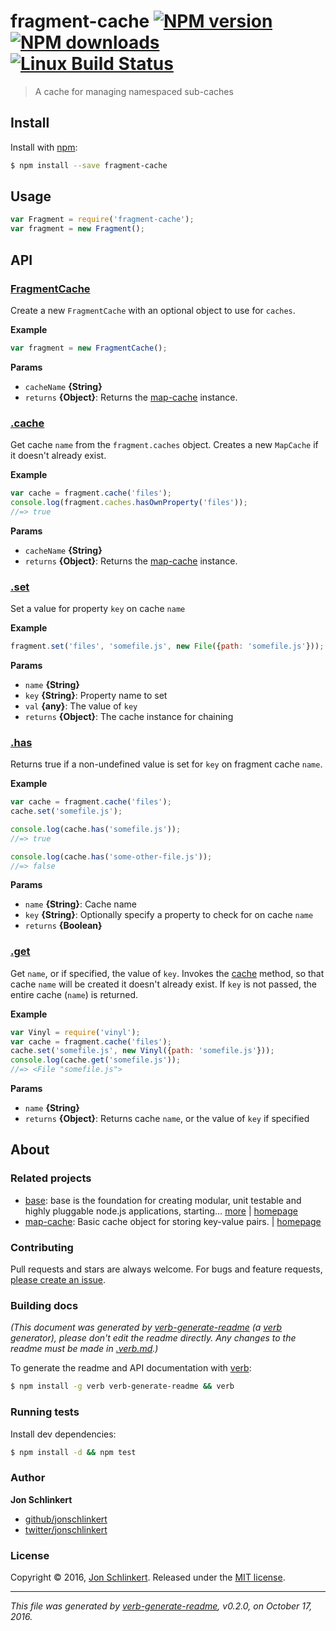 # fragment-cache [![NPM version](https://img.shields.io/npm/v/fragment-cache.svg?style=flat)](https://www.npmjs.com/package/fragment-cache) [![NPM downloads](https://img.shields.io/npm/dm/fragment-cache.svg?style=flat)](https://npmjs.org/package/fragment-cache) [![Linux Build Status](https://img.shields.io/travis/jonschlinkert/fragment-cache.svg?style=flat&label=Travis)](https://travis-ci.org/jonschlinkert/fragment-cache)

> A cache for managing namespaced sub-caches

## Install

Install with [npm](https://www.npmjs.com/):

```sh
$ npm install --save fragment-cache
```

## Usage

```js
var Fragment = require('fragment-cache');
var fragment = new Fragment();
```

## API

### [FragmentCache](indexEx.js#L24)

Create a new `FragmentCache` with an optional object to use for `caches`.

**Example**

```js
var fragment = new FragmentCache();
```

**Params**

* `cacheName` **{String}**
* `returns` **{Object}**: Returns the [map-cache](https://github.com/jonschlinkert/map-cache) instance.

### [.cache](indexEx.js#L49)

Get cache `name` from the `fragment.caches` object. Creates a new `MapCache` if it doesn't already exist.

**Example**

```js
var cache = fragment.cache('files');
console.log(fragment.caches.hasOwnProperty('files'));
//=> true
```

**Params**

* `cacheName` **{String}**
* `returns` **{Object}**: Returns the [map-cache](https://github.com/jonschlinkert/map-cache) instance.

### [.set](indexEx.js#L67)

Set a value for property `key` on cache `name`

**Example**

```js
fragment.set('files', 'somefile.js', new File({path: 'somefile.js'}));
```

**Params**

* `name` **{String}**
* `key` **{String}**: Property name to set
* `val` **{any}**: The value of `key`
* `returns` **{Object}**: The cache instance for chaining

### [.has](indexEx.js#L93)

Returns true if a non-undefined value is set for `key` on fragment cache `name`.

**Example**

```js
var cache = fragment.cache('files');
cache.set('somefile.js');

console.log(cache.has('somefile.js'));
//=> true

console.log(cache.has('some-other-file.js'));
//=> false
```

**Params**

* `name` **{String}**: Cache name
* `key` **{String}**: Optionally specify a property to check for on cache `name`
* `returns` **{Boolean}**

### [.get](indexEx.js#L115)

Get `name`, or if specified, the value of `key`. Invokes the [cache](#cache) method, so that cache `name` will be created it doesn't already exist. If `key` is not passed, the entire cache (`name`) is returned.

**Example**

```js
var Vinyl = require('vinyl');
var cache = fragment.cache('files');
cache.set('somefile.js', new Vinyl({path: 'somefile.js'}));
console.log(cache.get('somefile.js'));
//=> <File "somefile.js">
```

**Params**

* `name` **{String}**
* `returns` **{Object}**: Returns cache `name`, or the value of `key` if specified

## About

### Related projects

* [base](https://www.npmjs.com/package/base): base is the foundation for creating modular, unit testable and highly pluggable node.js applications, starting… [more](https://github.com/node-base/base) | [homepage](https://github.com/node-base/base "base is the foundation for creating modular, unit testable and highly pluggable node.js applications, starting with a handful of common methods, like `set`, `get`, `del` and `use`.")
* [map-cache](https://www.npmjs.com/package/map-cache): Basic cache object for storing key-value pairs. | [homepage](https://github.com/jonschlinkert/map-cache "Basic cache object for storing key-value pairs.")

### Contributing

Pull requests and stars are always welcome. For bugs and feature requests, [please create an issue](../../issues/new).

### Building docs

_(This document was generated by [verb-generate-readme](https://github.com/verbose/verb-generate-readme) (a [verb](https://github.com/verbose/verb) generator), please don't edit the readme directly. Any changes to the readme must be made in [.verb.md](.verb.md).)_

To generate the readme and API documentation with [verb](https://github.com/verbose/verb):

```sh
$ npm install -g verb verb-generate-readme && verb
```

### Running tests

Install dev dependencies:

```sh
$ npm install -d && npm test
```

### Author

**Jon Schlinkert**

* [github/jonschlinkert](https://github.com/jonschlinkert)
* [twitter/jonschlinkert](http://twitter.com/jonschlinkert)

### License

Copyright © 2016, [Jon Schlinkert](https://github.com/jonschlinkert).
Released under the [MIT license](https://github.com/jonschlinkert/fragment-cache/blob/master/LICENSE).

***

_This file was generated by [verb-generate-readme](https://github.com/verbose/verb-generate-readme), v0.2.0, on October 17, 2016._